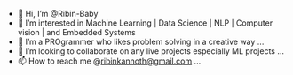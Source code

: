 - 👋 Hi, I’m @Ribin-Baby
- 👀 I’m interested in Machine Learning | Data Science | NLP | Computer vision | and Embedded Systems
- 🌱 I’m a PROgrammer who likes problem solving in a creative way ...
- 💞️ I’m looking to collaborate on any live projects especially ML projects ...
- 📫 How to reach me @ribinkannoth@gmail.com ...

<!---
Ribin-Baby/Ribin-Baby is a ✨ special ✨ repository because its `README.md` (this file) appears on your GitHub profile.
You can click the Preview link to take a look at your changes.
--->
